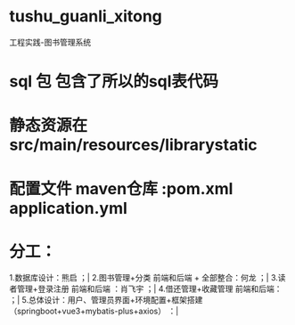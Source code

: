 # tushu_guanli_xitong
工程实践-图书管理系统
# sql 包 包含了所以的sql表代码
# 静态资源在 src/main/resources/librarystatic
# 配置文件 maven仓库 :pom.xml   application.yml
# 分工：
1.数据库设计：熊启 ；|
2.图书管理+分类 前端和后端 + 全部整合：何龙 ；|
3.读者管理+登录注册 前端和后端 ：肖飞宇 ；|
4.借还管理+收藏管理 前端和后端： ；|
5.总体设计：用户、管理员界面+环境配置+框架搭建（springboot+vue3+mybatis-plus+axios） ：|
